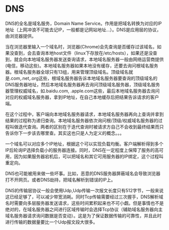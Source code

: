 # DNS

DNS的全名是域名服务，Domain Name Service。作用是把域名转换为对应的IP地址（上网冲浪不可能去记IP，一般都是记网站地址...）。DNS是应用层的协议，由浏览器提供。

当在浏览器里输入一个域名时，浏览器(Chrome)会先查询是否缓存过该域名，如果没查到，会去查询本地host文件（linux下存放在/etc/hosts），如果还是没查到，就会向本地域名服务器发送查询请求，本地域名服务器一般由网络运营商提供(电信，移动这些)。本地域名服务器如果本地没有缓存，还要去询问根域名服务器。根域名服务器全球只有13组，用来管理顶级域名。顶级域名就是.com,.net,.org这些，根域名服务器告诉本地域名服务器要查询的顶级域名的DNS服务器地址，然后本地域名服务器再去询问顶级域名服务器，顶级域名服务器管理权威域名，如.baidu.com, .apple.com这些，最后本地域名服务器去询问对应的权威域名服务器，拿到IP地址，在自己本地缓存后把结果告诉请求的客户端。

在这个过程中，客户端向本地域名服务器请求，本地域名服务器再向上查询并拿到结果的过程称为递归查询。本地域名服务器依次询问根/顶级/权威域名服务器的过程叫做迭代查询。两者的区别在于迭代查询时被请求方自己不会收到最终结果而只告诉你下一步该去哪里查。其实这也只是人为定义的概念。。。

一个域名可以对应多个IP地址，根据这个可以实现负载均衡。客户端解析得到多个IP后轮询IP选择负载小的服务器连接。同时，DNS在一定程度上保障了服务的高可用，因为如果服务器宕机后，可以把域名和其它可用服务器的IP绑定，这个过程叫重定向。

DNS也可能被用来做一些坏事。比如，恶意的DNS服务器屏蔽域名会导致浏览器打不开网页。或者DNS劫持，把域名解析到错误的IP上。

DNS的传输层协议一般会使用Udp,Udp传输一次报文长度只有512字节，一般来说这已经足够了，可以减少带宽消耗。同时Tcp传输需要经过三次握手，DNS解析域名时需要向多层服务器发送请求，这些时间累积起来也不可小觑。但是事情也不是绝对的，在域名服务器之间进行区域传输时会选择Tcp协议（辅助域名服务器向主域名服务器请求询问数据是否变动）。这是为了保证数据传输的可靠性，并且此时进行传输的数据量要比一个Udp报文段大很多。

